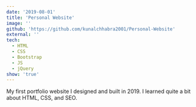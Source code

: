 ```yaml
---
date: '2019-08-01'
title: 'Personal Website'
image: ''
github: 'https://github.com/kunalchhabra2001/Personal-Website'
external: ''
tech:
  - HTML
  - CSS
  - Bootstrap
  - JS
  - jQuery
show: 'true'
---
```


My first portfolio website I designed and built in 2019. I learned quite a bit about HTML, CSS, and SEO.

